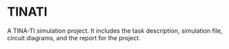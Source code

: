 # TINATI
A TINA-TI simulation project.
It includes the task description, simulation file, circuit diagrams, and the report for the project. 

